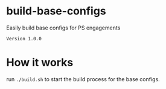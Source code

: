 # build-base-configs
 Easily build base configs for PS engagements


```
Version 1.0.0
```

# How it works
run `./build.sh` to start the build process for the base configs.
